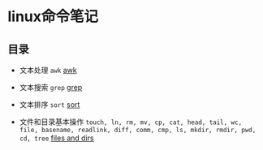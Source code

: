 # linux命令笔记


## 目录


- 文本处理
`awk`
[awk](awk.md)


- 文本搜索
`grep`
[grep](grep.md)


- 文本排序
`sort`
[sort](sort.md)

- 文件和目录基本操作
`touch, ln, rm, mv, cp, cat, head, tail, wc, file, basename, readlink, diff, comm, cmp, ls, mkdir, rmdir, pwd, cd, tree`
[files and dirs](file_and_dir.md)


